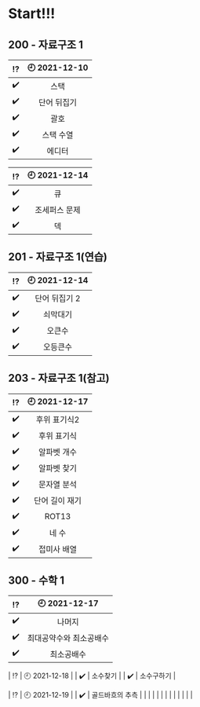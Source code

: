 # Start!!!

## 200 - 자료구조 1

|   :interrobang:    | :clock9: 2021-12-10 |
| :----------------: | :-----------------: |
| :heavy_check_mark: |        스택         |
| :heavy_check_mark: |     단어 뒤집기     |
| :heavy_check_mark: |        괄호         |
| :heavy_check_mark: |      스택 수열      |
| :heavy_check_mark: |       에디터        |

|   :interrobang:    | :clock9: 2021-12-14 |
| :----------------: | :-----------------: |
| :heavy_check_mark: |         큐          |
| :heavy_check_mark: |    조세퍼스 문제    |
| :heavy_check_mark: |         덱          |

## 201 - 자료구조 1(연습)

|   :interrobang:    | :clock9: 2021-12-14 |
| :----------------: | :-----------------: |
| :heavy_check_mark: |    단어 뒤집기 2    |
| :heavy_check_mark: |      쇠막대기       |
| :heavy_check_mark: |       오큰수        |
| :heavy_check_mark: |      오등큰수       |

## 203 - 자료구조 1(참고)

|   :interrobang:    | :clock9: 2021-12-17 |
| :----------------: | :-----------------: |
| :heavy_check_mark: |    후위 표기식2     |
| :heavy_check_mark: |     후위 표기식     |
| :heavy_check_mark: |     알파벳 개수     |
| :heavy_check_mark: |     알파벳 찾기     |
| :heavy_check_mark: |     문자열 분석     |
| :heavy_check_mark: |   단어 길이 재기    |
| :heavy_check_mark: |        ROT13        |
| :heavy_check_mark: |        네 수        |
| :heavy_check_mark: |     접미사 배열     |

## 300 - 수학 1

|   :interrobang:    |   :clock9: 2021-12-17   |
| :----------------: | :---------------------: |
| :heavy_check_mark: |         나머지          |
| :heavy_check_mark: | 최대공약수와 최소공배수 |
| :heavy_check_mark: |       최소공배수        |

| :interrobang: | :clock9: 2021-12-18 |
| :heavy_check_mark: | 소수찾기 |
| :heavy_check_mark: | 소수구하기 |

| :interrobang: | :clock9: 2021-12-19 |
| :heavy_check_mark: | 골드바흐의 추측 |
| | |
| | |
| | |
| | |
